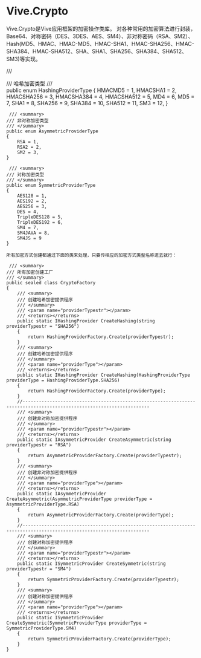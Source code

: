 # Vive.Crypto
Vive.Crypto是Vive应用框架的加密操作类库。 对各种常用的加密算法进行封装，Base64、对称密码（DES、3DES、AES、SM4）、非对称密码（RSA、SM2）、Hash(MD5、HMAC、HMAC-MD5、HMAC-SHA1、HMAC-SHA256、HMAC-SHA384、HMAC-SHA512、SHA、SHA1、SHA256、SHA384、SHA512、SM3)等实现。


/// <summary>
    /// 哈希加密类型
    /// </summary>
    public enum HashingProviderType
    {
        HMACMD5 = 1,
        HMACSHA1 = 2,
        HMACSHA256 = 3,
        HMACSHA384 = 4,
        HMACSHA512 = 5,
        MD4 = 6,
        MD5 = 7,
        SHA1 = 8,
        SHA256 = 9,
        SHA384 = 10,
        SHA512 = 11,
        SM3 = 12,
    }
    
     /// <summary>
    /// 非对称加密类型
    /// </summary>
    public enum AsymmetricProviderType
    {
        RSA = 1,
        RSA2 = 2,
        SM2 = 3,
    }
    
     /// <summary>
    /// 对称加密类型
    /// </summary>
    public enum SymmetricProviderType
    {
        AES128 = 1,
        AES192 = 2,
        AES256 = 3,
        DES = 4,
        TripleDES128 = 5,
        TripleDES192 = 6,
        SM4 = 7,
        SM4JAVA = 8,
        SM4JS = 9
    }
    
    所有加密方式创建都通过下面的类来处理，只要传相应的加密方式类型名称进去就行：
    
     /// <summary>
    /// 所有加密创建工厂
    /// </summary>
    public sealed class CryptoFactory
    {
        /// <summary>
        /// 创建哈希加密提供程序
        /// </summary>
        /// <param name="providerTypestr"></param>
        /// <returns></returns>
        public static IHashingProvider CreateHashing(string providerTypestr = "SHA256")
        {
            return HashingProviderFactory.Create(providerTypestr);
        }
        /// <summary>
        /// 创建哈希加密提供程序
        /// </summary>
        /// <param name="providerType"></param>
        /// <returns></returns>
        public static IHashingProvider CreateHashing(HashingProviderType providerType = HashingProviderType.SHA256)
        {
            return HashingProviderFactory.Create(providerType);
        }
        //---------------------------------------------------------------------------------------------------------------------
        /// <summary>
        /// 创建非对称加密提供程序
        /// </summary>
        /// <param name="providerTypestr"></param>
        /// <returns></returns>
        public static IAsymmetricProvider CreateAsymmetric(string providerTypestr = "RSA")
        {
            return AsymmetricProviderFactory.Create(providerTypestr);
        }
        /// <summary>
        /// 创建非对称加密提供程序
        /// </summary>
        /// <param name="providerType"></param>
        /// <returns></returns>
        public static IAsymmetricProvider CreateAsymmetric(AsymmetricProviderType providerType = AsymmetricProviderType.RSA)
        {
            return AsymmetricProviderFactory.Create(providerType);
        }
        //---------------------------------------------------------------------------------------------------------------------
        /// <summary>
        /// 创建对称加密提供程序
        /// </summary>
        /// <param name="providerTypestr"></param>
        /// <returns></returns>
        public static ISymmetricProvider CreateSymmetric(string providerTypestr = "SM4")
        {
            return SymmetricProviderFactory.Create(providerTypestr);
        }
        /// <summary>
        /// 创建对称加密提供程序
        /// </summary>
        /// <param name="providerType"></param>
        /// <returns></returns>
        public static ISymmetricProvider CreateSymmetric(SymmetricProviderType providerType = SymmetricProviderType.SM4)
        {
            return SymmetricProviderFactory.Create(providerType);
        }
    }
